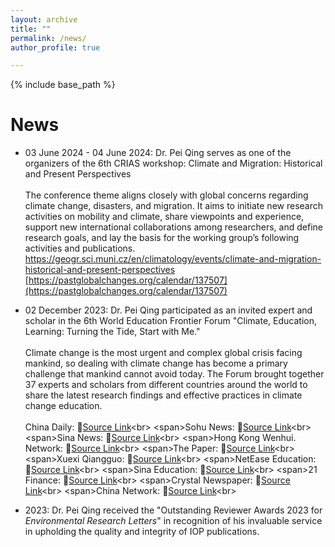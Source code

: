 ```yaml
---
layout: archive
title: ""
permalink: /news/
author_profile: true

---
```


{% include base_path %}


News 
======
* 03 June 2024 - 04 June 2024: Dr. Pei Qing serves as one of the organizers of the 6th CRIAS workshop: Climate and Migration: Historical and Present Perspectives<br><br>
The conference theme aligns closely with global concerns regarding climate change, disasters, and migration. It aims to initiate new research activities on mobility and climate, share viewpoints and experience, support new international collaborations among researchers, and define research goals, and lay the basis for the working group’s following activities and publications.<br>
<a href="https://geogr.sci.muni.cz/en/climatology/events/climate-and-migration-historical-and-present-perspectives">https://geogr.sci.muni.cz/en/climatology/events/climate-and-migration-historical-and-present-perspectives</a><br>
[https://pastglobalchanges.org/calendar/137507](https://pastglobalchanges.org/calendar/137507)

* 02 December 2023: Dr. Pei Qing participated as an invited expert and scholar in the 6th World Education Frontier Forum "Climate, Education, Learning: Turning the Tide, Start with Me."<br><br>
Climate change is the most urgent and complex global crisis facing mankind, so dealing with climate change has become a primary challenge that mankind cannot avoid today. The Forum brought together 37 experts and scholars from different countries around the world to share the latest research findings and effective practices in climate change education.<br><br>
<span>China Daily: <span>:link:[Source Link](https://cn.chinadaily.com.cn/a/202312/04/WS656d75d5a310d5acd877180d.html "https://cn.chinadaily.com.cn/a/202312/04/WS656d75d5a310d5acd877180d.html")<br>
<span>Sohu News: <span>:link:[Source Link](https://3g.k.sohu.com/t/n746020599?serialId=3ccd43198c4ec37b4e92c16c874ce451&showType=&shp1=NjczNDk4NTI2NTM2NDI1OTY2Ng%3D%3D&sf_a=weixin "https://3g.k.sohu.com/t/n746020599?serialId=3ccd43198c4ec37b4e92c16c874ce451&showType=&shp1=NjczNDk4NTI2NTM2NDI1OTY2Ng%3D%3D&sf_a=weixin")<br>
<span>Sina News: </span>:link:[Source Link](https://shenzhen.sina.cn/news/2023-12-04/detail-imzwvwiq5367883.d.html?sinawapsharesource=newsapp&wm=3200_0001 "https://shenzhen.sina.cn/news/2023-12-04/detail-imzwvwiq5367883.d.html?sinawapsharesource=newsapp&wm=3200_0001")<br>
<span>Hong Kong Wenhui. Network: </span>:link:[Source Link](https://www.wenweipo.com/s/202312/04/AP656d921ee4b0fdf828a8f588.html "https://www.wenweipo.com/s/202312/04/AP656d921ee4b0fdf828a8f588.html")<br>
<span>The Paper: </span>:link:[Source Link](https://m.thepaper.cn/newsDetail_forward_25540419 "https://m.thepaper.cn/newsDetail_forward_25540419")<br>
<span>Xuexi Qiangguo: </span>:link:[Source Link](https://article.xuexi.cn/articles/index.html?art_id=16269555655746257495&source=share&study_style_id=feeds_opaque&reco_id=102707f01d20c0a82235000u&share_to=wx_single&study_share_enable=1&study_comment_disable=0&ptype=0&item_id=16269555655746257495 "https://article.xuexi.cn/articles/index.html?art_id=16269555655746257495&source=share&study_style_id=feeds_opaque&reco_id=102707f01d20c0a82235000u&share_to=wx_single&study_share_enable=1&study_comment_disable=0&ptype=0&item_id=16269555655746257495")<br>
<span>NetEase Education: </span>:link:[Source Link](https://www.163.com/edu/article/IL4PIIAD00299B2K.html "https://www.163.com/edu/article/IL4PIIAD00299B2K.html")<br>
<span>Sina Education: </span>:link:[Source Link](https://edu.sina.com.cn/l/2023-12-04/doc-imzwwarn5272409.shtml "https://edu.sina.com.cn/l/2023-12-04/doc-imzwwarn5272409.shtml")<br>
<span>21 Finance: </span>:link:[Source Link](https://m.21jingji.com/article/20231204/herald/afa1f1fa3eec33dfd68b46fd01f894aa.html "https://m.21jingji.com/article/20231204/herald/afa1f1fa3eec33dfd68b46fd01f894aa.html")<br>
<span>Crystal Newspaper: </span>:link:[Source Link](https://appimg.allcitysz.com/template/displayTemplatev1/dist/index.html?id=807647&columnId=75#/newsDetail/807647/75?isShare=true&userName=%E7%94%A8%E6%88%B71007513&deviceId=cd80ed725ebcea87 "https://appimg.allcitysz.com/template/displayTemplatev1/dist/index.html?id=807647&columnId=75#/newsDetail/807647/75?isShare=true&userName=%E7%94%A8%E6%88%B71007513&deviceId=cd80ed725ebcea87")<br>
<span>China Network: </span>:link:[Source Link](http://edu.china.com.cn/2023-12/04/content_116856370.shtml "http://edu.china.com.cn/2023-12/04/content_116856370.shtml")<br>  

* 2023: Dr. Pei Qing received the "Outstanding Reviewer Awards 2023 for *Environmental Research Letters*" in recognition of his invaluable service in upholding the quality and integrity of IOP publications.



